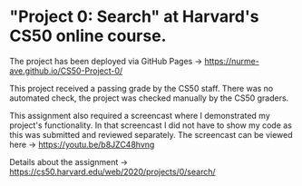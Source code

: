 # "Project 0: Search" at Harvard's CS50 online course.

The project has been deployed via GitHub Pages -> https://nurme-ave.github.io/CS50-Project-0/

This project received a passing grade by the CS50 staff. There was no automated check, the project was checked manually by the CS50 graders.

This assignment also required a screencast where I demonstrated my project's functionality. In that screencast I did not have to show my code as this was submitted and reviewed separately. The screencast can be viewed here -> https://youtu.be/b8JZC48hvng

Details about the assignment -> https://cs50.harvard.edu/web/2020/projects/0/search/

